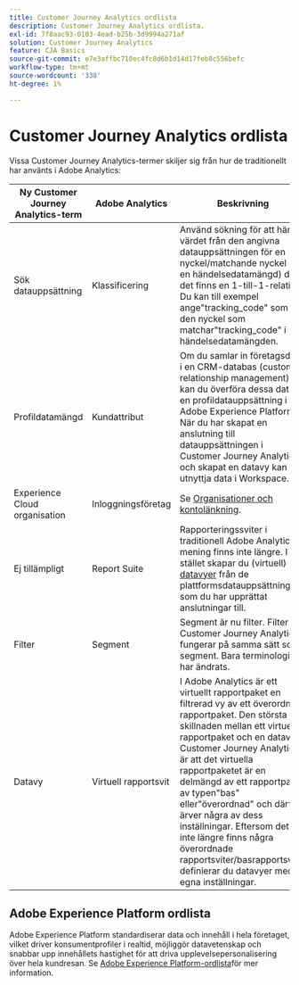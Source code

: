 ```yaml
---
title: Customer Journey Analytics ordlista
description: Customer Journey Analytics ordlista.
exl-id: 7f8aac93-0103-4ead-b25b-3d9994a271af
solution: Customer Journey Analytics
feature: CJA Basics
source-git-commit: e7e3affbc710ec4fc8d6b1d14d17feb8c556befc
workflow-type: tm+mt
source-wordcount: '338'
ht-degree: 1%

---
```


# Customer Journey Analytics ordlista

Vissa Customer Journey Analytics-termer skiljer sig från hur de traditionellt har använts i Adobe Analytics:

| Ny Customer Journey Analytics-term | Adobe Analytics | Beskrivning |
| --- | --- | --- |
| Sök datauppsättning | Klassificering | Använd sökning för att hämta värdet från den angivna datauppsättningen för en nyckel/matchande nyckel (i en händelsedatamängd) där det finns en 1-till-1-relation. Du kan till exempel ange&quot;tracking_code&quot; som den nyckel som matchar&quot;tracking_code&quot; i händelsedatamängden. |
| Profildatamängd | Kundattribut | Om du samlar in företagsdata i en CRM-databas (customer relationship management) kan du överföra dessa data till en profildatauppsättning i Adobe Experience Platform. När du har skapat en anslutning till datauppsättningen i Customer Journey Analytics och skapat en datavy kan du utnyttja data i Workspace. |
| Experience Cloud organisation | Inloggningsföretag | Se [Organisationer och kontolänkning](https://experienceleague.adobe.com/docs/core-services/interface/manage-users-and-products/organizations.html#topic_C31CB834F109465A82ED57FF0563B3F1). |
| Ej tillämpligt | Report Suite | Rapporteringssviter i traditionell Adobe Analytics-mening finns inte längre. I stället skapar du (virtuell) [datavyer](/help/data-views/create-dataview.md) från de plattformsdatauppsättningar som du har upprättat anslutningar till. |
| Filter | Segment | Segment är nu filter. Filter i Customer Journey Analytics fungerar på samma sätt som segment. Bara terminologin har ändrats. |
| Datavy | Virtuell rapportsvit | I Adobe Analytics är ett virtuellt rapportpaket en filtrerad vy av ett överordnat rapportpaket. Den största skillnaden mellan ett virtuellt rapportpaket och en datavy i Customer Journey Analytics är att det virtuella rapportpaketet är en delmängd av ett rapportpaket av typen&quot;bas&quot; eller&quot;överordnad&quot; och därför ärver några av dess inställningar. Eftersom det inte längre finns några överordnade rapportsviter/basrapportsviter definierar du datavyer med egna inställningar. |

## Adobe Experience Platform ordlista

Adobe Experience Platform standardiserar data och innehåll i hela företaget, vilket driver konsumentprofiler i realtid, möjliggör datavetenskap och snabbar upp innehållets hastighet för att driva upplevelsepersonalisering över hela kundresan.
Se [Adobe Experience Platform-ordlista](https://experienceleague.adobe.com/docs/experience-platform/landing/glossary.html)för mer information.
